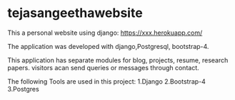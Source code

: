 # tejasangeethawebsite
This a personal website using django: https://xxx.herokuapp.com/

The application was developed with django,Postgresql, bootstrap-4.

This application has separate modules for blog, projects, resume, research papers. visitors acan send queries or messages through contact. 

The following Tools are used in this project:
1.Django
2.Bootstrap-4
3.Postgres
